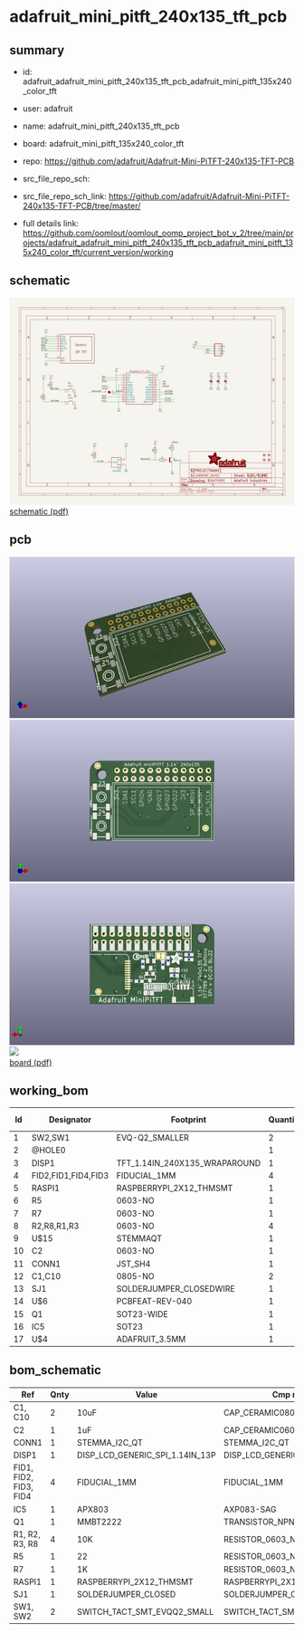 # adafruit_mini_pitft_240x135_tft_pcb
 
## summary 
* id: adafruit_adafruit_mini_pitft_240x135_tft_pcb_adafruit_mini_pitft_135x240_color_tft
* user: adafruit
* name: adafruit_mini_pitft_240x135_tft_pcb
* board: adafruit_mini_pitft_135x240_color_tft
* repo: https://github.com/adafruit/Adafruit-Mini-PiTFT-240x135-TFT-PCB



* src_file_repo_sch: 
* src_file_repo_sch_link: https://github.com/adafruit/Adafruit-Mini-PiTFT-240x135-TFT-PCB/tree/master/
* full details link: https://github.com/oomlout/oomlout_oomp_project_bot_v_2/tree/main/projects/adafruit_adafruit_mini_pitft_240x135_tft_pcb_adafruit_mini_pitft_135x240_color_tft/current_version/working  

## schematic  
![](working_schematic_600.png)  
[schematic (pdf)](working_schematic.pdf)  

## pcb  
![](working_3d_600.png) 
![](working_3d_front_600.png)  
![](working_3d_back_600.png)  
![](working_600.png)  
[board (pdf)](working.pdf)  

## working_bom
| Id | Designator | Footprint | Quantity | Designation | Supplier and ref |  | None | 
| --- | --- | --- | --- | --- | --- | --- | --- | 
| 1 | SW2,SW1 | EVQ-Q2_SMALLER | 2 |  |  |  | [''] | 
| 2 | @HOLE0 |  | 1 |  |  |  | [''] | 
| 3 | DISP1 | TFT_1.14IN_240X135_WRAPAROUND | 1 | DISP_LCD_GENERIC_SPI_1.14IN_13P |  |  | [''] | 
| 4 | FID2,FID1,FID4,FID3 | FIDUCIAL_1MM | 4 | FIDUCIAL_1MM |  |  | [''] | 
| 5 | RASPI1 | RASPBERRYPI_2X12_THMSMT | 1 | RASPBERRYPI_2X12_THMSMT |  |  | [''] | 
| 6 | R5 | 0603-NO | 1 | 22 |  |  | [''] | 
| 7 | R7 | 0603-NO | 1 | 1K |  |  | [''] | 
| 8 | R2,R8,R1,R3 | 0603-NO | 4 | 10K |  |  | [''] | 
| 9 | U$15 | STEMMAQT | 1 |  |  |  | [''] | 
| 10 | C2 | 0603-NO | 1 | 1uF |  |  | [''] | 
| 11 | CONN1 | JST_SH4 | 1 | STEMMA_I2C_QT |  |  | [''] | 
| 12 | C1,C10 | 0805-NO | 2 | 10uF |  |  | [''] | 
| 13 | SJ1 | SOLDERJUMPER_CLOSEDWIRE | 1 |  |  |  | [''] | 
| 14 | U$6 | PCBFEAT-REV-040 | 1 |  |  |  | [''] | 
| 15 | Q1 | SOT23-WIDE | 1 | MMBT2222 |  |  | [''] | 
| 16 | IC5 | SOT23 | 1 | APX803 |  |  | [''] | 
| 17 | U$4 | ADAFRUIT_3.5MM | 1 | MICROSD |  |  | [''] | 


## bom_schematic
| Ref | Qnty | Value | Cmp name | Footprint | Description | Vendor | DNP | 
| --- | --- | --- | --- | --- | --- | --- | --- | 
| C1, C10 | 2 | 10uF | CAP_CERAMIC0805-NOOUTLINE | working:0805-NO |  |  |  | 
| C2 | 1 | 1uF | CAP_CERAMIC0603_NO | working:0603-NO |  |  |  | 
| CONN1 | 1 | STEMMA_I2C_QT | STEMMA_I2C_QT | working:JST_SH4 |  |  |  | 
| DISP1 | 1 | DISP_LCD_GENERIC_SPI_1.14IN_13P | DISP_LCD_GENERIC_SPI_1.14IN_13P | working:TFT_1.14IN_240X135_WRAPAROUND |  |  |  | 
| FID1, FID2, FID3, FID4 | 4 | FIDUCIAL_1MM | FIDUCIAL_1MM | working:FIDUCIAL_1MM |  |  |  | 
| IC5 | 1 | APX803 | AXP083-SAG | working:SOT23 |  |  |  | 
| Q1 | 1 | MMBT2222 | TRANSISTOR_NPNWIDE | working:SOT23-WIDE |  |  |  | 
| R1, R2, R3, R8 | 4 | 10K | RESISTOR_0603_NOOUT | working:0603-NO |  |  |  | 
| R5 | 1 | 22 | RESISTOR_0603_NOOUT | working:0603-NO |  |  |  | 
| R7 | 1 | 1K | RESISTOR_0603_NOOUT | working:0603-NO |  |  |  | 
| RASPI1 | 1 | RASPBERRYPI_2X12_THMSMT | RASPBERRYPI_2X12_THMSMT | working:RASPBERRYPI_2X12_THMSMT |  |  |  | 
| SJ1 | 1 | SOLDERJUMPER_CLOSED | SOLDERJUMPER_CLOSED | working:SOLDERJUMPER_CLOSEDWIRE |  |  |  | 
| SW1, SW2 | 2 | SWITCH_TACT_SMT_EVQQ2_SMALL | SWITCH_TACT_SMT_EVQQ2_SMALL | working:EVQ-Q2_SMALLER |  |  |  | 



